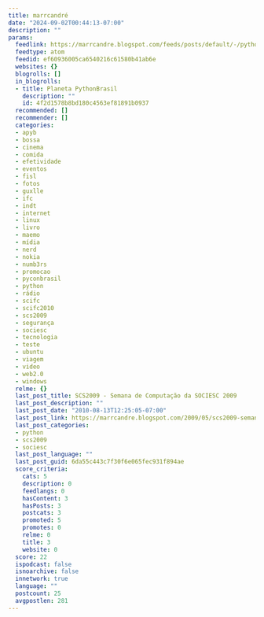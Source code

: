```yaml
---
title: marrcandré
date: "2024-09-02T00:44:13-07:00"
description: ""
params:
  feedlink: https://marrcandre.blogspot.com/feeds/posts/default/-/python
  feedtype: atom
  feedid: ef60936005ca6540216c61580b41ab6e
  websites: {}
  blogrolls: []
  in_blogrolls:
  - title: Planeta PythonBrasil
    description: ""
    id: 4f2d1578b8bd180c4563ef81891b0937
  recommended: []
  recommender: []
  categories:
  - apyb
  - bossa
  - cinema
  - comida
  - efetividade
  - eventos
  - fisl
  - fotos
  - guxlle
  - ifc
  - indt
  - internet
  - linux
  - livro
  - maemo
  - mídia
  - nerd
  - nokia
  - numb3rs
  - promocao
  - pyconbrasil
  - python
  - rádio
  - scifc
  - scifc2010
  - scs2009
  - segurança
  - sociesc
  - tecnologia
  - teste
  - ubuntu
  - viagem
  - video
  - web2.0
  - windows
  relme: {}
  last_post_title: SCS2009 - Semana de Computação da SOCIESC 2009
  last_post_description: ""
  last_post_date: "2010-08-13T12:25:05-07:00"
  last_post_link: https://marrcandre.blogspot.com/2009/05/scs2009-semana-de-computacao-da-sociesc.html
  last_post_categories:
  - python
  - scs2009
  - sociesc
  last_post_language: ""
  last_post_guid: 6da55c443c7f30f6e065fec931f894ae
  score_criteria:
    cats: 5
    description: 0
    feedlangs: 0
    hasContent: 3
    hasPosts: 3
    postcats: 3
    promoted: 5
    promotes: 0
    relme: 0
    title: 3
    website: 0
  score: 22
  ispodcast: false
  isnoarchive: false
  innetwork: true
  language: ""
  postcount: 25
  avgpostlen: 281
---
```


